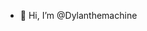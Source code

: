 - 👋 Hi, I’m @Dylanthemachine

<!---
I am an engineer currently working in Data and Automation. This is my github where I post small, personal projects. 

--->
